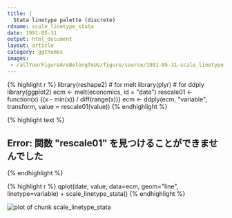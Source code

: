```yaml
---
title: |
  Stata linetype palette (discrete)
rdname: scale_linetype_stata
date: 1991-05-31
output: html_document
layout: article
category: ggthemes
images:
 - /allYourFigureAreBelongToUs/figure/source/1991-05-31-scale_linetype_stata/scale_linetype_stata-1.png
---
```





{% highlight r %}
library(reshape2) # for melt
library(plyr) # for ddply
library(ggplot2)
ecm <- melt(economics, id = "date")
rescale01 <- function(x) {(x - min(x)) / diff(range(x))}
ecm <- ddply(ecm, "variable", transform, value = rescale01(value))
{% endhighlight %}



{% highlight text %}
## Error:  関数 "rescale01" を見つけることができませんでした
{% endhighlight %}



{% highlight r %}
qplot(date, value, data=ecm, geom="line", linetype=variable) + scale_linetype_stata()
{% endhighlight %}

![plot of chunk scale_linetype_stata](/allYourFigureAreBelongToUs/figure/source/1991-05-31-scale_linetype_stata/scale_linetype_stata-1.png) 